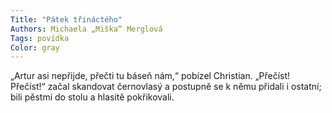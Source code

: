 ```yaml
---
Title: "Pátek třináctého"
Authors: Michaela „Miška“ Merglová
Tags: povídka
Color: gray
---
```

„Artur asi nepřijde, přečti tu báseň nám,“ pobízel Christian.
„Přečíst! Přečíst!“ začal skandovat černovlasý a postupně se k němu přidali i ostatní;
bili pěstmi do stolu a hlasitě pokřikovali.
